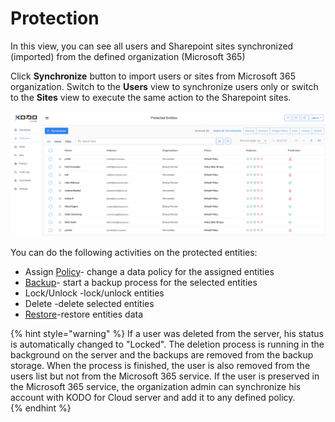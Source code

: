 # Protection

In this view, you can see all users and Sharepoint sites synchronized \(imported\) from the defined organization \(Microsoft 365\)

Click **Synchronize** button to import users or sites from Microsoft 365 organization. Switch to the **Users** view to synchronize users only or switch to the **Sites** view to execute the same action to the Sharepoint sites. 

![](../.gitbook/assets/kodo-cloud-protection-01.jpg)

You can do the following activities on the protected entities:

* Assign [Policy](policies/)- change a data policy  for the assigned entities
* [Backup](data-backup/on-demand-backup.md)- start a backup process for the selected entities
* Lock/Unlock -lock/unlock entities
* Delete -delete selected entities
* [Restore](data-restore/restore-data-to-microsoft-365.md)-restore entities data

{% hint style="warning" %}
If a user was deleted from the server, his status is automatically changed to "Locked". The deletion process is running in the background on the server and the backups are removed from the backup storage. When the process is finished, the user is also removed from the users list but not from the Microsoft 365 service. If the user is preserved in the Microsoft 365 service, the organization admin can synchronize his account with KODO for Cloud server and add it to any defined policy.  
{% endhint %}




